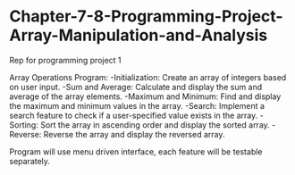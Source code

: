 # Chapter-7-8-Programming-Project-Array-Manipulation-and-Analysis
Rep for programming project 1


Array Operations Program:
  -Initialization: Create an array of integers based on user input.
  -Sum and Average: Calculate and display the sum and average of the array elements.
  -Maximum and Minimum: Find and display the maximum and minimum values in the array.
  -Search: Implement a search feature to check if a user-specified value exists in the array.
  -Sorting: Sort the array in ascending order and display the sorted array.
  -Reverse: Reverse the array and display the reversed array.

Program will use menu driven interface, each feature will be testable separately.
